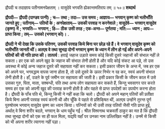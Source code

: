  

द्रौपदी च तदाज्ञाय पतीनामनपेक्षताम् । वासुदेवे भगवति ह्येकान्तमतिराप तम् ॥ ५०॥ **शब्दार्थ** 

**द्रौपदी—** **द्रौपदी (पाण्डव पत्नी)** **; च—** **तथा** **; तदा—** **उस समय** **; आज्ञाय—** **भगवान् कृष्ण को भलीभाँति जानते हुए** **; पतीनाम्—** **पतियों के** **; अनपेक्षताम्—** **उसकी परवाह न करनेवाले** **; वासुदेवे—** **भगवान् वासुदेव (कृष्ण) में** **; भगवति—** **भगवान्** **; हि—** **ठीक** **उसी तरह** **; एक-अन्त—** **पूर्णतया** **; मति:—** **ध्यान** **; आप—** **प्राप्त किया** **; तम्—** **उसको (भगवान् को)।** **.** 

**द्रौपदी ने भी देखा कि उसके पतिगण, उसकी परवाह किये बिना घर छोड़ रहे हैं। वे** **भगवान् वासुदेव कृष्ण को भलीभाँति जानती थीं। अतएव वे तथा सुभद्रा दोनों भगवान् कृष्ण** **के ध्यान में लीन हो गईं और अपने-अपने पतियों की सी गति प्राप्त की।** **तात्पर्य** : हवाई जहाज उड़ाते समय कोई किसी दूसरे जहाजों की संभाल नहीं ले सकता। हर एक को अपने खुद के जहाज की संभाल लेनी होती है और यदि कोई संकट आ पड़े, तो उस अवस्था में कोई अन्य जहाज दूसरे की सहायता नहीं कर सकता। इसी प्रकार जीवन के अन्त में, जब हर एक को अपने घर, भगवद्धाम वापस जाना होता है, तो उसे दूसरे के ऊपर निर्भर न रह कर, स्वयं अपनी संभाल लेनी होती है। हाँ, उडऩे के पूर्व जमीन पर सहायता की जाती है। इसी प्रकार किसी के जीवन काल में उसे उसका गुरु, पिता, माता, सश्बन्धी, पति तथा अन्य लोग सहायता कर सकते हैं, किन्तु भवसागर पार करते समय हर एक को अपनी खुद की परवाह करनी होती है और पहले से प्राप्त उपदेशों का उपयोग करना होता है। द्रौपदी के पाँच पति थे, किन्तु किसी ने नहीं कहा कि चलो। द्रौपदी को अपने महान् पतियों की प्रतीक्षा किये बिना अपनी परवाह स्वयं करनी थी और चूँकि वे पहले से प्रशिकि्षत थीं, अतएव उन्होंने तुरन्त पूर्ण पुरुषोत्तम भगवान् वासुदेव कृष्ण का ध्यान किया। पत्नियों को भी उसी तरह पतियों जैसी गति प्राप्त हुई, अर्थात् वे बिना शरीर बदले, भगवान् के धाम पहुँच गईं। श्रील विश्वनाथ चक्रवर्ती ठाकुर का मत है कि द्रौपदी तथा सुभद्रा दोनों को एक सा ही फल मिला, यद्यपि यहाँ पर उनका नाम उल्लिखित नहीं है। उनमें से किसी को भी अपना शरीर त्यागना नहीं पड़ा। 